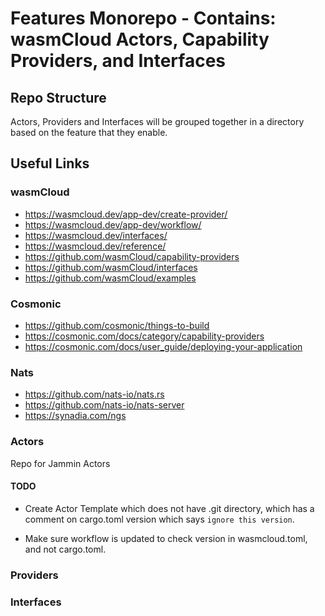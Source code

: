 # Features Monorepo - Contains: wasmCloud Actors, Capability Providers, and Interfaces

## Repo Structure

Actors, Providers and Interfaces will be grouped together in a directory based on the feature that they enable.

## Useful Links

### wasmCloud

- <https://wasmcloud.dev/app-dev/create-provider/>
- <https://wasmcloud.dev/app-dev/workflow/>
- <https://wasmcloud.dev/interfaces/>
- <https://wasmcloud.dev/reference/>
- <https://github.com/wasmCloud/capability-providers>
- <https://github.com/wasmCloud/interfaces>
- <https://github.com/wasmCloud/examples>

### Cosmonic

- <https://github.com/cosmonic/things-to-build>
- <https://cosmonic.com/docs/category/capability-providers>
- <https://cosmonic.com/docs/user_guide/deploying-your-application>

### Nats

- <https://github.com/nats-io/nats.rs>
- <https://github.com/nats-io/nats-server>
- <https://synadia.com/ngs>

### Actors

Repo for Jammin Actors

#### TODO

- Create Actor Template which does not have .git directory, which has a comment on cargo.toml version which says `ignore this version`.

- Make sure workflow is updated to check version in wasmcloud.toml, and not cargo.toml.

### Providers

### Interfaces
